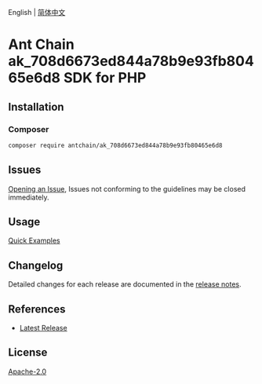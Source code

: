 English | [简体中文](README-CN.md)

# Ant Chain ak_708d6673ed844a78b9e93fb80465e6d8 SDK for PHP

## Installation

### Composer

```bash
composer require antchain/ak_708d6673ed844a78b9e93fb80465e6d8
```

## Issues

[Opening an Issue](https://github.com/alipay/antchain-openapi-prod-sdk/issues/new), Issues not conforming to the guidelines may be closed immediately.

## Usage

[Quick Examples](https://github.com/alipay/antchain-openapi-prod-sdk/blob/master/docs/0-Examples-EN.md#quick-examples)

## Changelog

Detailed changes for each release are documented in the [release notes](./ChangeLog.txt).

## References

* [Latest Release](https://github.com/antchain-openapi-sdk-php)

## License

[Apache-2.0](http://www.apache.org/licenses/LICENSE-2.0)
